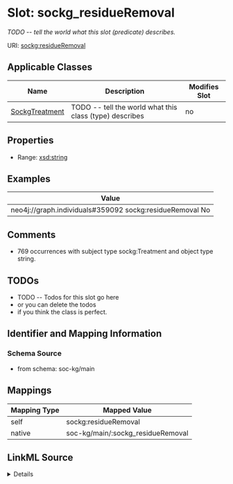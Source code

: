 

# Slot: sockg_residueRemoval


_TODO -- tell the world what this slot (predicate) describes._





URI: [sockg:residueRemoval](http://www.semanticweb.org/sockg/ontologies/2024/0/soil-carbon-ontology/residueRemoval)



<!-- no inheritance hierarchy -->





## Applicable Classes

| Name | Description | Modifies Slot |
| --- | --- | --- |
| [SockgTreatment](../classes/SockgTreatment.md) | TODO -- tell the world what this class (type) describes |  no  |







## Properties

* Range: [xsd:string](http://www.w3.org/2001/XMLSchema#string)






## Examples

| Value |
| --- |
| neo4j://graph.individuals#359092 sockg:residueRemoval No |

## Comments

* 769 occurrences with subject type sockg:Treatment and object type string.

## TODOs

* TODO -- Todos for this slot go here
* or you can delete the todos
* if you think the class is perfect.

## Identifier and Mapping Information







### Schema Source


* from schema: soc-kg/main




## Mappings

| Mapping Type | Mapped Value |
| ---  | ---  |
| self | sockg:residueRemoval |
| native | soc-kg/main/:sockg_residueRemoval |




## LinkML Source

<details>
```yaml
name: sockg_residueRemoval
description: TODO -- tell the world what this slot (predicate) describes.
todos:
- TODO -- Todos for this slot go here
- or you can delete the todos
- if you think the class is perfect.
comments:
- 769 occurrences with subject type sockg:Treatment and object type string.
examples:
- value: neo4j://graph.individuals#359092 sockg:residueRemoval No
from_schema: soc-kg/main
rank: 1000
slot_uri: sockg:residueRemoval
alias: sockg_residueRemoval
domain_of:
- sockg_Treatment
range: string

```
</details>